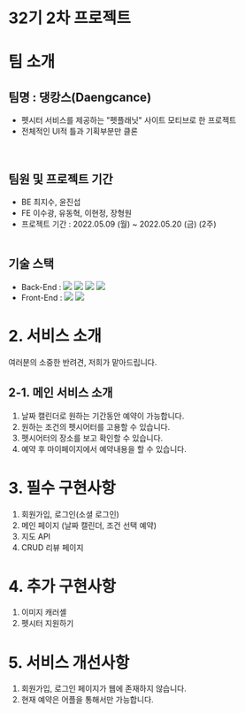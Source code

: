 # 32기 2차 프로젝트

# 팀 소개

## 팀명 : 댕캉스(Daengcance)
- 펫시터 서비스를 제공하는 "펫플래닛" 사이트 모티브로 한 프로젝트
- 전체적인 UI적 틀과 기획부분만 클론
<br>

## 팀원 및 프로젝트 기간
- BE 최지수, 윤진섭
- FE 이수광, 유동혁, 이현정, 장형원
- 프로젝트 기간 : 2022.05.09 (월) ~ 2022.05.20 (금) (2주)
<br><br>
## 기술 스택

- Back-End : <img src="https://user-images.githubusercontent.com/78680486/158049033-6a7836e9-da4a-4333-8f80-ea7972b2f922.svg"> <img src="https://user-images.githubusercontent.com/78680486/158049035-1b7122ad-cc99-477c-8d94-98ce48944d92.svg"> <img src= "https://user-images.githubusercontent.com/78680486/158049032-6368747a-c353-491c-8d22-63cdc1c525b1.svg"> <img src= "https://user-images.githubusercontent.com/78680486/158049036-4c7371ab-443d-4db9-baa0-6877a4528034.svg" >
- Front-End : <img src="https://img.shields.io/badge/React-61DAFB?style=for-the-badge&logo=React&logoColor=white"> <img src="https://img.shields.io/badge/Sass-CC6699?style=for-the-badge&logo=Sass&logoColor=white">

# 2. 서비스 소개

여러분의 소중한 반려견, 저희가 맡아드립니다.
<br>

## 2-1. 메인 서비스 소개

1. 날짜 캘린더로 원하는 기간동안 예약이 가능합니다.
2. 원하는 조건의 펫시어터를 고용할 수 있습니다.
3. 펫시어터의 장소를 보고 확인할 수 있습니다.
4. 예약 후 마이페이지에서 예약내용을 할 수 있습니다.
   <br>

# 3. 필수 구현사항

1. 회원가입, 로그인(소셜 로그인)
2. 메인 페이지 (날짜 캘린더, 조건 선택 예약)
3. 지도 API
4. CRUD 리뷰 페이지
   <br>

# 4. 추가 구현사항

1. 이미지 캐러셸
2. 펫시터 지원하기
   <br>

# 5. 서비스 개선사항

1. 회원가입, 로그인 페이지가 웹에 존재하지 않습니다.
2. 현재 예약은 어플을 통해서만 가능합니다.
